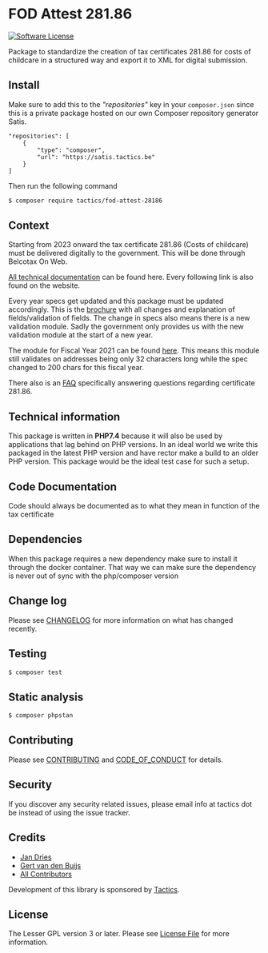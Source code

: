 # FOD Attest 281.86
[![Software License][ico-license]](LICENSE.md)

Package to standardize the creation of tax certificates 281.86 for costs of childcare
in a structured way and export it to XML for digital submission.

## Install

Make sure to add this to the *"repositories"* key in your ```composer.json```
since this is a private package hosted on our own Composer repository generator Satis.

```composer
"repositories": [
    {
        "type": "composer",
        "url": "https://satis.tactics.be"
    }
]
````

Then run the following command

``` bash
$ composer require tactics/fod-attest-28186
```

## Context
Starting from 2023 onward the tax certificate 281.86 (Costs of childcare) must be delivered digitally to the government.
This will be done through Belcotax On Web.

[All technical documentation](https://financien.belgium.be/nl/E-services/Belcotaxonweb/technische-documentatie) can be found here.
Every following link is also found on the website.

Every year specs get updated and this package must be updated accordingly.
This is the [brochure](https://financien.belgium.be/sites/default/files/downloads/161-belcotax-brochure-2022-20221209-nl.pdf) with all changes and explanation of fields/validation of fields.
The change in specs also means there is a new validation module. Sadly the government only provides us with the new validation module at the start of a new year.

The module for Fiscal Year 2021 can be found [here](https://ccff02.minfin.fgov.be/CCFF_SP7_2021/jnlp/belcotax.jnlp). This means this module still validates on addresses being only 32 characters long while the spec changed to 200 chars for this fiscal year.

There also is an [FAQ](https://financien.belgium.be/sites/default/files/downloads/161-belcotax-brochure-2022-20221209-nl.pdf) specifically answering questions regarding certificate 281.86.

## Technical information

This package is written in **PHP7.4** because it will also be used by applications that lag behind on PHP versions.
In an ideal world we write this packaged in the latest PHP version and have rector make a build to an older PHP version.
This package would be the ideal test case for such a setup.

## Code Documentation

Code should always be documented as to what they mean in function of the tax certificate

## Dependencies

When this package requires a new dependency make sure to install it through the docker container.
That way we can make sure the dependency is never out of sync with the php/composer version

## Change log

Please see [CHANGELOG](CHANGELOG.md) for more information on what has changed recently.

## Testing

``` bash
$ composer test
```

## Static analysis

``` bash
$ composer phpstan
```

## Contributing

Please see [CONTRIBUTING](CONTRIBUTING.md) and [CODE_OF_CONDUCT](CODE_OF_CONDUCT.md) for details.

## Security

If you discover any security related issues, please email info at tactics dot be instead of using the issue tracker.

## Credits

- [Jan Dries][link-author]
- [Gert van den Buijs][link-coauthor]
- [All Contributors][link-contributors]

Development of this library is sponsored by [Tactics]([link-owner]).

## License

The Lesser GPL version 3 or later. Please see [License File](LICENSE.md) for more information.

[link-satis]: https://satis.tactics.be/#tactics/fod-attest-28186
[link-author]: https://github.com/TacticsJan
[link-coauthor]: https://github.com/gertvdb
[link-owner]: https://github.com/Tactics
[link-contributors]: ../../contributors

[ico-license]: https://img.shields.io/badge/License-LGPLv3-green.svg?style=flat-square
